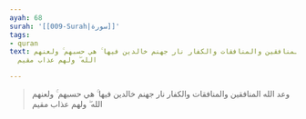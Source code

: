 ```yaml
---
ayah: 68
surah: '[[009-Surah|سورة]]'
tags:
- quran
text: وعد الله المنافقين والمنافقات والكفار نار جهنم خالدين فيها ۚ هي حسبهم ۚ ولعنهم
  الله ۖ ولهم عذاب مقيم

---
```

> وعد الله المنافقين والمنافقات والكفار نار جهنم خالدين فيها ۚ هي حسبهم ۚ ولعنهم الله ۖ ولهم عذاب مقيم
